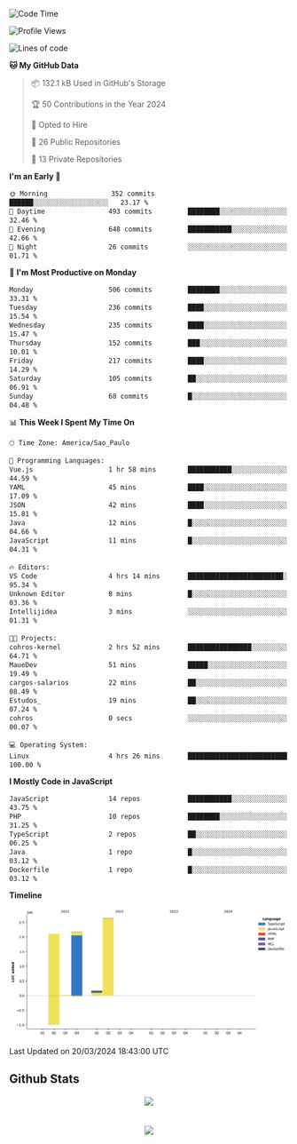  
<!--START_SECTION:waka-->
![Code Time](http://img.shields.io/badge/Code%20Time-1%2C625%20hrs%2015%20mins-blue)

![Profile Views](http://img.shields.io/badge/Profile%20Views-129-blue)

![Lines of code](https://img.shields.io/badge/From%20Hello%20World%20I%27ve%20Written-7.1%20million%20lines%20of%20code-blue)

**🐱 My GitHub Data** 

> 📦 132.1 kB Used in GitHub's Storage 
 > 
> 🏆 50 Contributions in the Year 2024
 > 
> 💼 Opted to Hire
 > 
> 📜 26 Public Repositories 
 > 
> 🔑 13 Private Repositories 
 > 
**I'm an Early 🐤** 

```text
🌞 Morning                352 commits         ██████░░░░░░░░░░░░░░░░░░░   23.17 % 
🌆 Daytime                493 commits         ████████░░░░░░░░░░░░░░░░░   32.46 % 
🌃 Evening                648 commits         ███████████░░░░░░░░░░░░░░   42.66 % 
🌙 Night                  26 commits          ░░░░░░░░░░░░░░░░░░░░░░░░░   01.71 % 
```
📅 **I'm Most Productive on Monday** 

```text
Monday                   506 commits         ████████░░░░░░░░░░░░░░░░░   33.31 % 
Tuesday                  236 commits         ████░░░░░░░░░░░░░░░░░░░░░   15.54 % 
Wednesday                235 commits         ████░░░░░░░░░░░░░░░░░░░░░   15.47 % 
Thursday                 152 commits         ███░░░░░░░░░░░░░░░░░░░░░░   10.01 % 
Friday                   217 commits         ████░░░░░░░░░░░░░░░░░░░░░   14.29 % 
Saturday                 105 commits         ██░░░░░░░░░░░░░░░░░░░░░░░   06.91 % 
Sunday                   68 commits          █░░░░░░░░░░░░░░░░░░░░░░░░   04.48 % 
```


📊 **This Week I Spent My Time On** 

```text
🕑︎ Time Zone: America/Sao_Paulo

💬 Programming Languages: 
Vue.js                   1 hr 58 mins        ███████████░░░░░░░░░░░░░░   44.59 % 
YAML                     45 mins             ████░░░░░░░░░░░░░░░░░░░░░   17.09 % 
JSON                     42 mins             ████░░░░░░░░░░░░░░░░░░░░░   15.81 % 
Java                     12 mins             █░░░░░░░░░░░░░░░░░░░░░░░░   04.66 % 
JavaScript               11 mins             █░░░░░░░░░░░░░░░░░░░░░░░░   04.31 % 

🔥 Editors: 
VS Code                  4 hrs 14 mins       ████████████████████████░   95.34 % 
Unknown Editor           8 mins              █░░░░░░░░░░░░░░░░░░░░░░░░   03.36 % 
Intellijidea             3 mins              ░░░░░░░░░░░░░░░░░░░░░░░░░   01.31 % 

🐱‍💻 Projects: 
cohros-kernel            2 hrs 52 mins       ████████████████░░░░░░░░░   64.71 % 
MaueDev                  51 mins             █████░░░░░░░░░░░░░░░░░░░░   19.49 % 
cargos-salarios          22 mins             ██░░░░░░░░░░░░░░░░░░░░░░░   08.49 % 
Estudos_                 19 mins             ██░░░░░░░░░░░░░░░░░░░░░░░   07.24 % 
cohros                   0 secs              ░░░░░░░░░░░░░░░░░░░░░░░░░   00.07 % 

💻 Operating System: 
Linux                    4 hrs 26 mins       █████████████████████████   100.00 % 
```

**I Mostly Code in JavaScript** 

```text
JavaScript               14 repos            ███████████░░░░░░░░░░░░░░   43.75 % 
PHP                      10 repos            ████████░░░░░░░░░░░░░░░░░   31.25 % 
TypeScript               2 repos             ██░░░░░░░░░░░░░░░░░░░░░░░   06.25 % 
Java                     1 repo              █░░░░░░░░░░░░░░░░░░░░░░░░   03.12 % 
Dockerfile               1 repo              █░░░░░░░░░░░░░░░░░░░░░░░░   03.12 % 
```



**Timeline**

![Lines of Code chart](https://raw.githubusercontent.com/MaueDev/MaueDev/main/assets/bar_graph.png)


 Last Updated on 20/03/2024 18:43:00 UTC
<!--END_SECTION:waka-->

## Github Stats  
<div align="center"><img src="https://github-readme-stats.vercel.app/api/top-langs/?username=MaueDev&hide_border=true&layout=compact" align="center" /></div>  

<br/>  

<br/>  

<div align="center">
<img src="https://komarev.com/ghpvc/?username=MaueDev&&style=flat-square" align="center" />
</div>  
  
